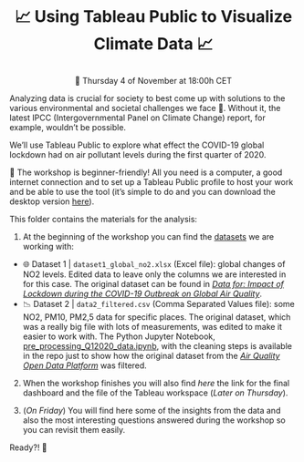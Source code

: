 # <p align="center"> 📈 Using Tableau Public to Visualize Climate Data 📈 
<p align="center"> 📍 Thursday 4 of November at 18:00h CET

Analyzing data is crucial for society to best come up with solutions to the various environmental and societal challenges we face 🎯. Without it, the latest IPCC (Intergovernmental Panel on Climate Change) report, for example, wouldn’t be possible.

We’ll use Tableau Public to explore what effect the COVID-19 global lockdown had on air pollutant levels during the first quarter of 2020.

📌 The workshop is beginner-friendly! All you need is a computer, a good internet connection and to set up a Tableau Public profile to host your work and be able to use the tool (it’s simple to do and you can download the desktop version [here](https://public.tableau.com/s/)).

This folder contains the materials for the analysis:

1) At the beginning of the workshop you can find the 
[datasets](https://github.com/ang-ferriz/Tableau_Public_Workshop/tree/main/Tableau_Public_Workshop/Datasets) we are working with:
- :globe_with_meridians: Dataset 1 | `dataset1_global_no2.xlsx` (Excel file): global changes of NO2 levels. Edited data to leave only the columns we are interested in for this case. The original dataset can be found in [_Data for: Impact of Lockdown during the COVID-19 Outbreak on Global Air Quality_](https://data.mendeley.com/datasets/wwjnw24xvk/1).
- :chart_with_downwards_trend: Dataset 2 | `data2_filtered.csv` (Comma Separated Values file): some NO2, PM10, PM2,5 data for specific places. The original dataset, which was a really big file with lots of measurements, was edited to make it easier to work with. The Python Jupyter Notebook, [pre_processing_Q12020_data.ipynb](https://github.com/ang-ferriz/Tableau_Public_Workshop/blob/main/pre_processing_Q12020_data.ipynb), with the cleaning steps is available in the repo just to show how the original dataset from the [_Air Quality Open Data Platform_](https://aqicn.org/data-platform/covid19/) was filtered.
            
2) When the workshop finishes you will also find _here_ the link for the final dashboard and the file of the Tableau workspace (_Later on Thursday_).

3) (_On Friday_) You will find here some of the insights from the data and also the most interesting questions answered during the workshop so you can revisit them easily.

Ready?! 🙌

